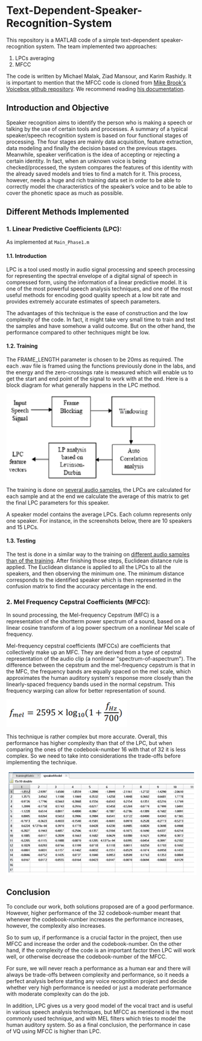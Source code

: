 # Text-Dependent-Speaker-Recognition-System
This repository is a MATLAB code of a simple text-dependent speaker-recognition system. The team implemented two approaches:
1. LPCs averaging
2. MFCC

The code is written by Michael Malak, Ziad Mansour, and Karim Rashidy. It is important to mention that the MFCC code is cloned from [Mike Brook's Voicebox github repository](https://github.com/ImperialCollegeLondon/sap-voicebox). We recommend reading [his documentation](http://www.ee.ic.ac.uk/hp/staff/dmb/voicebox/voicebox.html). 

## Introduction and Objective
Speaker recognition aims to identify the person who is making a speech or talking by the use of certain tools and processes. A summary of a typical speaker/speech recognition system is based on four functional stages of processing. The four stages are mainly data acquisition, feature extraction, data modeling and finally the decision based on the previous stages. Meanwhile, speaker verification is the idea of accepting or rejecting a certain identity. In fact, when an unknown voice is being checked/processed, the system compares the features of this identity with the already saved models and tries to find a match for it. This process, however, needs a huge and rich training data set in order to be able to correctly model the characteristics of the speaker’s voice and to be able to cover the phonetic space as much as possible.

## Different Methods Implemented

### 1. Linear Predictive Coefficients (LPC):
As implemented at `Main_Phase1.m`

#### 1.1. Introduction
LPC is a tool used mostly in audio signal processing and speech processing for representing the spectral envelope of a digital signal of speech in compressed form, using the information of a linear predictive model. It is one of the most powerful speech analysis techniques, and one of the most useful methods for encoding good quality speech at a low bit rate and provides extremely accurate estimates of speech parameters.

The advantages of this technique is the ease of construction and the low complexity of the code. In fact, it might take very small time to train and test the samples and have somehow a valid outcome. But on the other hand, the performance compared to other techniques might be low.

#### 1.2. Training
The FRAME_LENGTH parameter is chosen to be 20ms as required. The each .wav file is framed using the functions previously done in the labs, and the energy and the zero-crossings rate is measured which will enable us to get the start and end point of the signal to work with at the end. Here is a block diagram for what generally happens in the LPC method.

![LPC Training Process](https://raw.githubusercontent.com/MichaelKMalak/Text-Dependent-Speaker-Recognition-System/master/src/others/LPC%20train.PNG)

The training is done on [several audio samples](https://github.com/MichaelKMalak/Text-Dependent-Speaker-Recognition-System/tree/master/src/trainingData), the LPCs are calculated for each sample and at the end we calculate the average of this matrix to get the final LPC parameters for this speaker. 

A speaker model contains the average LPCs. Each column represents only one speaker. For instance, in the screenshots below, there are 10 speakers and 15 LPCs.

#### 1.3. Testing
The test is done in a similar way to the training on [different audio samples than of the training](https://github.com/MichaelKMalak/Text-Dependent-Speaker-Recognition-System/tree/master/src/testingData). After finishing those steps, Euclidean distance rule is applied. The Euclidean distance is applied to all the LPCs to all the speakers, and then observing the minimum one. The minimum distance corresponds to the identified speaker which is then represented in the confusion matrix to find the accuracy percentage in the end.

### 2. Mel Frequency Cepstral Coefficients (MFCC):
In sound processing, the Mel-frequency Cepstrum (MFC) is a representation of the shortterm power spectrum of a sound, based on a linear cosine transform of a log power spectrum on a nonlinear Mel scale of frequency.

Mel-frequency cepstral coefficients (MFCCs) are coefficients that collectively make up an MFC. They are derived from a type of cepstral representation of the audio clip (a nonlinear "spectrum-of-aspectrum"). The difference between the cepstrum and the mel-frequency cepstrum is that in the MFC, the frequency bands are equally spaced on the mel scale, which approximates the human auditory system's response more closely than the linearly-spaced frequency bands used in the normal cepstrum. This frequency warping can allow for better representation of sound.

![Mel Frequency](https://raw.githubusercontent.com/MichaelKMalak/Text-Dependent-Speaker-Recognition-System/master/src/others/mel_freq.PNG)

This technique is rather complex but more accurate. Overall, this performance has higher complexity than that of the LPC, but when comparing the ones of the codebook-number 16 with that of 32 it is less complex. So we need to take into considerations the trade-offs before implementing the technique.


![Speaker Model Matrix](https://raw.githubusercontent.com/MichaelKMalak/Text-Dependent-Speaker-Recognition-System/master/src/others/SpeakerModel.PNG)

## Conclusion
To conclude our work, both solutions proposed are of a good performance. However, higher performance of the 32 codebook-number meant that whenever the codebook-number increases the performance increases, however, the complexity also increases.

So to sum up, if performance is a crucial factor in the project, then use MFCC and increase the order and the codebook-number. On the other hand, if the complexity of the code is an important factor then LPC will work well, or otherwise decrease the codebook-number of the MFCC.

For sure, we will never reach a performance as a human ear and there will always be trade-offs between complexity and performance, so it needs a perfect analysis before starting any voice recognition project and decide whether very high performance is needed or just a moderate
performance with moderate complexity can do the job.

In addition, LPC gives us a very good model of the vocal tract and is useful in various speech analysis techniques, but MFCC as mentioned is the most commonly used technique, and with MEL filters which tries to model the human auditory system. So as a final conclusion, the performance in case of VQ using MFCC is higher than LPC.
